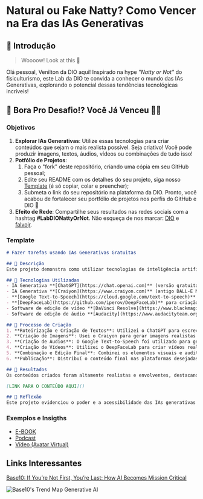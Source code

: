 # Natural ou Fake Natty? Como Vencer na Era das IAs Generativas

## 🚀 Introdução

> Woooow! Look at this 👀

Olá pessoal, Venilton da DIO aqui! Inspirado na hype _"Natty or Not"_ do fisiculturismo, este Lab da DIO te convida a conhecer o mundo das IAs Generativas, explorando o potencial dessas tendências tecnológicas incríveis!

## 🎯 Bora Pro Desafio!? Você Já Venceu 💪🤓

### Objetivos

1. **Explorar IAs Generativas**: Utilize essas tecnologias para criar conteúdos que sejam o mais realista possível. Seja criativo! Você pode produzir imagens, textos, áudios, vídeos ou combinações de tudo isso!
1. **Potfólio de Projetos**:
    1. Faça o "fork" deste repositório, criando uma cópia em seu GitHub pessoal;
    2. Edite seu README com os detalhes do seu projeto, siga nosso [Template](#template) (é só copiar, colar e preencher);
    3. Submeta o link do seu repositório na plataforma da DIO. Pronto, você acabou de fortalecer seu portfólio de projetos nos perfis do GitHub e DIO 🚀
1. **Efeito de Rede**: Compartilhe seus resultados nas redes sociais com a hashtag **#LabDIONattyOrNot**. Não esqueça de nos marcar: [DIO](https://www.linkedin.com/school/dio-makethechange) e [falvojr](https://www.linkedin.com/in/falvojr).

### Template

```markdown
# Fazer tarefas usando IAs Generativas Gratuitas

## 📒 Descrição
Este projeto demonstra como utilizar tecnologias de inteligência artificial generativa gratuitas para realizar tarefas e criar conteúdos realistas e envolventes. O objetivo é explorar a eficiência e criatividade proporcionada por essas ferramentas sem incorrer em custos adicionais.

## 🤖 Tecnologias Utilizadas
- IA Generativa **[ChatGPT](https://chat.openai.com)** (versão gratuita) para roteirização e criação de textos.
- IA Generativa **[Craiyon](https://www.craiyon.com)** (antigo DALL-E Mini) para criação de imagens a partir de descrições textuais.
- **[Google Text-to-Speech](https://cloud.google.com/text-to-speech)** para sintetização de voz.
- **[DeepFaceLab](https://github.com/iperov/DeepFaceLab)** para criação de vídeos realistas.
- Software de edição de vídeo **[DaVinci Resolve](https://www.blackmagicdesign.com/products/davinciresolve)** para edição de vídeos.
- Software de edição de áudio **[Audacity](https://www.audacityteam.org)** para edição de áudios.

## 🧐 Processo de Criação
1. **Roteirização e Criação de Textos**: Utilizei o ChatGPT para escrever e revisar os roteiros e descrições detalhadas dos conteúdos.
2. **Criação de Imagens**: Usei o Craiyon para gerar imagens realistas baseadas nas descrições textuais fornecidas pelo roteiro.
3. **Criação de Áudios**: O Google Text-to-Speech foi utilizado para gerar narrações realistas, e o Audacity para editar os áudios, adicionando efeitos sonoros e música de fundo.
4. **Criação de Vídeos**: Utilizei o DeepFaceLab para criar vídeos realistas e, em seguida, editei os vídeos no DaVinci Resolve para adicionar efeitos visuais e transições.
5. **Combinação e Edição Final**: Combinei os elementos visuais e auditivos usando o DaVinci Resolve, e utilizei o Canva para criar composições visuais adicionais e elementos gráficos.
6. **Publicação**: Distribuí o conteúdo final nas plataformas desejadas, como YouTube e redes sociais.

## 🚀 Resultados
Os conteúdos criados foram altamente realistas e envolventes, destacando a capacidade das IAs generativas gratuitas para realizar tarefas complexas de forma criativa e eficiente. A integração de textos, imagens, áudios e vídeos resultou em produções de alta qualidade que capturaram a atenção e a imaginação do público.

[LINK PARA O CONTEÚDO AQUI]()

## 💭 Reflexão
Este projeto evidenciou o poder e a acessibilidade das IAs generativas gratuitas, mostrando que é possível criar conteúdos impressionantes sem custos elevados. Foi uma experiência enriquecedora que ampliou as possibilidades criativas e demonstrou o potencial transformador dessas tecnologias na produção de mídia.

```

### Exemplos e Insigths

- [E-BOOK](/exemplos/E-BOOK.md)
- [Podcast](/exemplos/PODCAST.md)
- [Vídeo (Avatar Virtual)](/exemplos/VIDEO.md)

## Links Interessantes

[Base10: If You’re Not First, You’re Last: How AI Becomes Mission Critical](https://base10.vc/post/generative-ai-mission-critical/)

![Base10's Trend Map Generative AI](https://github.com/digitalinnovationone/lab-natty-or-not/assets/730492/f4df26e8-f8f7-4419-8252-c69d73ea930c)
